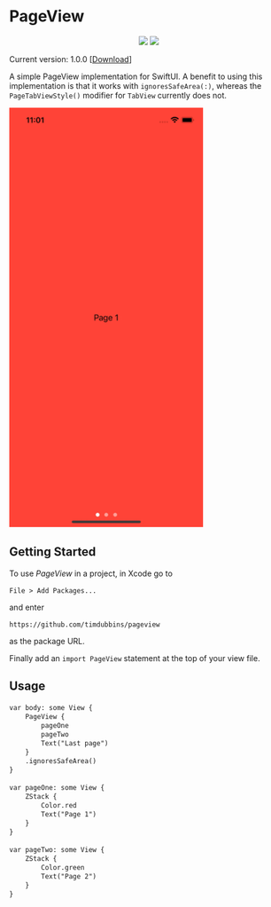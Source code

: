 
# PageView

<div align="center">
  
  
<p align="center">
    <img src="https://img.shields.io/badge/iOS-14.0+-blue.svg" />
    <img src="https://img.shields.io/badge/Swift-5.0-brightgreen.svg" />
</p>
  
</div>

Current version: 1.0.0 [[Download](https://github.com/timdubbins/PageView/archive/refs/tags/v1.0.0.zip)]

A simple PageView implementation for SwiftUI. A benefit to using this implementation is that it works with `ignoresSafeArea(:)`, whereas the `PageTabViewStyle()` modifier for `TabView` currently does not.

<img src="https://github.com/timdubbins/demo_content/blob/master/PageView/PageView_demo.gif" width="350"/>

## Getting Started 

To use *PageView* in a project, in Xcode go to
```
File > Add Packages...
``` 
and enter
```
https://github.com/timdubbins/pageview
```
as the package URL. 

Finally add an `import PageView` statement at the top of your view file.

## Usage

```
var body: some View {
    PageView {
        pageOne
        pageTwo
        Text("Last page")
    }
    .ignoresSafeArea()
}

var pageOne: some View {
    ZStack {
        Color.red
        Text("Page 1")
    }
}

var pageTwo: some View {
    ZStack {
        Color.green
        Text("Page 2")
    }
}
```
